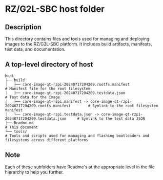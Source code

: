 # RZ/G2L-SBC host folder

## Description

This directory contains files and tools used for managing and deploying images to the RZ/G2L-SBC platform. It includes build artifacts, manifests, test data, and documentation.

## A top-level directory of host

```
host
├── build
│   ├── core-image-qt-rzpi-20240717204209.rootfs.manifest                                       # Manifest file for the root filesystem
│   ├── core-image-qt-rzpi-20240717204209.testdata.json                                         # Test data for the image
│   ├── core-image-qt-rzpi.manifest -> core-image-qt-rzpi-20240717204209.rootfs.manifest        # Symlink to the root filesystem manifest
│   └── core-image-qt-rzpi.testdata.json -> core-image-qt-rzpi-20240717204209.testdata.json     # Symlink to the test data JSON
├── Readme.md                                                                                   # This document
└── tools/                                                                                      # Tools and scripts used for managing and flashing bootloaders and filesystems across different platforms
```

## Note

Each of these subfolders have Readme's at the appropriate level in the file hierarchy to help you further.
